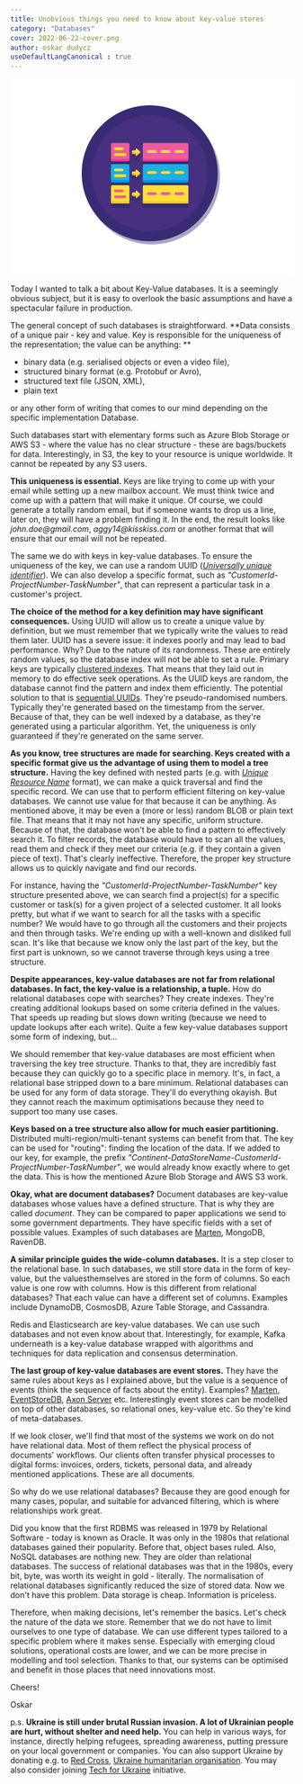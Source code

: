 ```yaml
---
title: Unobvious things you need to know about key-value stores
category: "Databases"
cover: 2022-06-22-cover.png
author: oskar dudycz
useDefaultLangCanonical : true
---
```


![cover](2022-06-22-cover.png)

Today I wanted to talk a bit about Key-Value databases. It is a seemingly obvious subject, but it is easy to overlook the basic assumptions and have a spectacular failure in production.

The general concept of such databases is straightforward. **Data consists of a unique pair - key and value. Key is responsible for the uniqueness of the representation; the value can be anything: **
- binary data (e.g. serialised objects or even a video file), 
- structured binary format (e.g. Protobuf or Avro),
- structured text file (JSON, XML), 
- plain text 

or any other form of writing that comes to our mind depending on the specific implementation Database.

Such databases start with elementary forms such as Azure Blob Storage or AWS S3 - where the value has no clear structure - these are bags/buckets for data. Interestingly, in S3, the key to your resource is unique worldwide. It cannot be repeated by any S3 users.

**This uniqueness is essential.** Keys are like trying to come up with your email while setting up a new mailbox account. We must think twice and come up with a pattern that will make it unique. Of course, we could generate a totally random email, but if someone wants to drop us a line, later on, they will have a problem finding it. In the end, the result looks like  _john.doe@gmail.com_, _aggy14@kisskiss.com_ or another format that will ensure that our email will not be repeated.

The same we do with keys in key-value databases. To ensure the uniqueness of the key, we can use a random UUID (_[Universally unique identifier](https://en.wikipedia.org/wiki/Universally_unique_identifier)_). We can also develop a specific format, such as _"CustomerId-ProjectNumber-TaskNumber"_, that can represent a particular task in a customer's project.

**The choice of the method for a key definition may have significant consequences.** Using UUID will allow us to create a unique value by definition, but we must remember that we typically write the values ​​to read them later. UUID has a severe issue: it indexes poorly and may lead to bad performance. Why? Due to the nature of its randomness. These are entirely random values, so the database index will not be able to set a rule. Primary keys are typically [clustered indexes](https://docs.microsoft.com/en-us/sql/relational-databases/indexes/clustered-and-nonclustered-indexes-described?view=sql-server-ver16). That means that they laid out in memory to do effective seek operations. As the UUID keys are random, the database cannot find the pattern and index them efficiently. The potential solution to that is [sequential UUIDs](https://www.2ndquadrant.com/en/blog/sequential-uuid-generators/). They're pseudo-randomised numbers. Typically they're generated based on the timestamp from the server. Because of that, they can be well indexed by a database, as they're generated using a particular algorithm. Yet, the uniqueness is only guaranteed if they're generated on the same server.

**As you know, tree structures are made for searching. Keys created with a specific format give us the advantage of using them to model a tree structure.** Having the key defined with nested parts (e.g. with _[Unique Resource Name](https://en.wikipedia.org/wiki/Uniform_Resource_Name)_ format), we can make a quick traversal and find the specific record. We can use that to perform efficient filtering on key-value databases. We cannot use value for that because it can be anything. As mentioned above, it may be even a (more or less) random BLOB or plain text file. That means that it may not have any specific, uniform structure. Because of that, the database won't be able to find a pattern to effectively search it. To filter records, the database would have to scan all the values, read them and check if they meet our criteria (e.g. if they contain a given piece of text). That's clearly ineffective. Therefore, the proper key structure allows us to quickly navigate and find our records.

For instance, having the _"CustomerId-ProjectNumber-TaskNumber"_ key structure presented above, we can search find a project(s) for a specific customer or task(s) for a given project of a selected customer.
It all looks pretty, but what if we want to search for all the tasks with a specific number? We would have to go through all the customers and their projects and then through tasks. We're ending up with a well-known and disliked full scan. It's like that because we know only the last part of the key, but the first part is unknown, so we cannot traverse through keys using a tree structure.

**Despite appearances, key-value databases are not far from relational databases. In fact, the key-value is a relationship, a tuple.** How do relational databases cope with searches? They create indexes. They're creating additional lookups based on some criteria defined in the values. That speeds up reading but slows down writing (because we need to update lookups after each write). Quite a few key-value databases support some form of indexing, but...

We should remember that key-value databases are most efficient when traversing the key tree structure. Thanks to that, they are incredibly fast because they can quickly go to a specific place in memory. It's, in fact, a relational base stripped down to a bare minimum. Relational databases can be used for any form of data storage. They'll do everything okayish. But they cannot reach the maximum optimisations because they need to support too many use cases.

**Keys based on a tree structure also allow for much easier partitioning.** Distributed multi-region/multi-tenant systems can benefit from that. The key can be used for "routing": finding the location of the data. If we added to our key, for example, the prefix _"Continent-DataStoreName-CustomerId-ProjectNumber-TaskNumber"_, we would already know exactly where to get the data. This is how the mentioned Azure Blob Storage and AWS S3 work.

**Okay, what are document databases?** Document databases are key-value databases whose values ​​have a defined structure. That is why they are called _document_. They can be compared to paper applications we send to some government departments. They have specific fields with a set of possible values. Examples of such databases are [Marten](https://martendb.io/documents/), MongoDB, RavenDB.

**A similar principle guides the wide-column databases.** It is a step closer to the relational base. In such databases, we still store data in the form of key-value, but the values ​​themselves are stored in the form of columns. So each value is one row with columns. How is this different from relational databases? That each value can have a different set of columns. Examples include DynamoDB, CosmosDB, Azure Table Storage, and Cassandra.

Redis and Elasticsearch are key-value databases. We can use such databases and not even know about that. Interestingly, for example, Kafka underneath is a key-value database wrapped with algorithms and techniques for data replication and consensus determination.

**The last group of key-value databases are event stores.** They have the same rules about keys as I explained above, but the value is a sequence of events (think the sequence of facts about the entity). Examples? [Marten](https://martendb.io/events/), [EventStoreDB](https://www.eventstore.com/), [Axon Server](https://developer.axoniq.io/axon-server/overview) etc. Interestingly event stores can be modelled on top of other databases, so relational ones, key-value etc. So they're kind of meta-databases.

If we look closer, we'll find that most of the systems we work on do not have relational data. Most of them reflect the physical process of documents' workflows. Our clients often transfer physical processes to digital forms: invoices, orders, tickets, personal data, and already mentioned applications. These are all documents.

So why do we use relational databases? Because they are good enough for many cases, popular, and suitable for advanced filtering, which is where relationships work great.

Did you know that the first RDBMS was released in 1979 by Relational Software - today is known as Oracle. It was only in the 1980s that relational databases gained their popularity. Before that, object bases ruled. Also, NoSQL databases are nothing new. They are older than relational databases. The success of relational databases was that in the 1980s, every bit, byte, was worth its weight in gold - literally. The normalisation of relational databases significantly reduced the size of stored data. Now we don't have this problem. Data storage is cheap. Information is priceless.

Therefore, when making decisions, let's remember the basics. Let's check the nature of the data we store. Remember that we do not have to limit ourselves to one type of database. We can use different types tailored to a specific problem where it makes sense. Especially with emerging cloud solutions, operational costs are lower, and we can be more precise in modelling and tool selection. Thanks to that, our systems can be optimised and benefit in those places that need innovations most.

Cheers!

Oskar

p.s. **Ukraine is still under brutal Russian invasion. A lot of Ukrainian people are hurt, without shelter and need help.** You can help in various ways, for instance, directly helping refugees, spreading awareness, putting pressure on your local government or companies. You can also support Ukraine by donating e.g. to [Red Cross](https://www.icrc.org/en/donate/ukraine), [Ukraine humanitarian organisation](https://savelife.in.ua/en/donate/). You may also consider joining [Tech for Ukraine](https://techtotherescue.org/tech/tech-for-ukraine) initiative.
